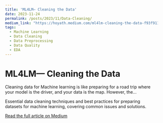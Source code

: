 ```yaml
---
title: 'ML4LM— Cleaning the Data'
date: 2023-11-24
permalink: /posts/2023/11/Data-Cleaning/
medium_link: "https://hoyath.medium.com/ml4lm-cleaning-the-data-f93f911039c3"
tags:
  - Machine Learning
  - Data Cleaning
  - Data Preprocessing
  - Data Quality
  - EDA
---
```


# ML4LM— Cleaning the Data

Cleaning data for Machine learning is like preparing for a road trip where your model is the driver, and your data is the map. However, the…

Essential data cleaning techniques and best practices for preparing datasets for machine learning, covering common issues and solutions.

[Read the full article on Medium](https://hoyath.medium.com/ml4lm-cleaning-the-data-f93f911039c3)
